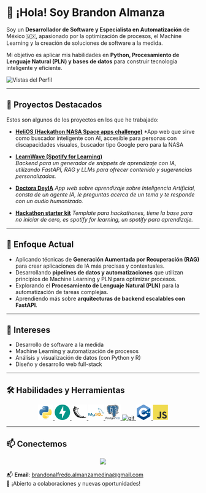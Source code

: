 # 👋 ¡Hola! Soy Brandon Almanza

Soy un **Desarrollador de Software y Especialista en Automatización** de México 🇲🇽, apasionado por la optimización de procesos, el Machine Learning y la creación de soluciones de software a la medida.

Mi objetivo es aplicar mis habilidades en **Python, Procesamiento de Lenguaje Natural (PLN) y bases de datos** para construir tecnología inteligente y eficiente.

![Vistas del Perfil](https://komarev.com/ghpvc/?username=Brandon331&color=blue)

---

## 🚀 Proyectos Destacados

Estos son algunos de los proyectos en los que he trabajado:
- [**HeliOS (Hackathon NASA Space apps challenge)**](https://github.com/Nightdragoon/NasaSpaceApps)
  *App web que sirve como buscador inteligente con AI, accesible para personas con discapacidades visuales, buscador tipo Google pero para la NASA

-   [**LearnWave (Spotify for Learning)**](https://github.com/Brandon331/LLMs_Spotify_Learn)  
    *Backend para un generador de snippets de aprendizaje con IA, utilizando FastAPI, RAG y LLMs para ofrecer contenido y sugerencias personalizadas.*

-   [**Doctora DeyIA**](https://github.com/Nightdragoon/StemFescHackProject)
    *App web sobre aprendizaje sobre Inteligencia Artificial, consta de un agente IA, le preguntas acerca de un tema y te responde con un audio humanizado.*

-   [**Hackathon starter kit**](https://github.com/Aleman-Z/hackathon-starter-kit)
    *Template para hackathones, tiene la base para no iniciar de cero, es spotify for learning, un spotify para aprendizaje.*

---

## 🔭 Enfoque Actual

-   Aplicando técnicas de **Generación Aumentada por Recuperación (RAG)** para crear aplicaciones de IA más precisas y contextuales.
-   Desarrollando **pipelines de datos y automatizaciones** que utilizan principios de Machine Learning y PLN para optimizar procesos.
-   Explorando el **Procesamiento de Lenguaje Natural (PLN)** para la automatización de tareas complejas.
-   Aprendiendo más sobre **arquitecturas de backend escalables con FastAPI**.

---

## 🧩 Intereses

-   Desarrollo de software a la medida
-   Machine Learning y automatización de procesos
-   Análisis y visualización de datos (con Python y R)
-   Diseño y desarrollo web full-stack

---

## 🛠️ Habilidades y Herramientas

<p align="center">
  <a href="https://www.python.org" target="_blank" rel="noreferrer">
    <img src="https://raw.githubusercontent.com/devicons/devicon/master/icons/python/python-original.svg" alt="python" width="40" height="40"/>
  </a>
  <a href="https://fastapi.tiangolo.com/" target="_blank" rel="noreferrer"> 
    <img src="https://raw.githubusercontent.com/devicons/devicon/master/icons/fastapi/fastapi-original.svg" alt="fastapi" width="40" height="40"/> 
  </a>
  <a href="https://flask.palletsprojects.com/" target="_blank" rel="noreferrer"> 
    <img src="https://raw.githubusercontent.com/devicons/devicon/master/icons/flask/flask-original.svg" alt="flask" width="40" height="40"/> 
  </a>
  <a href="https://www.mysql.com/" target="_blank" rel="noreferrer"> 
    <img src="https://raw.githubusercontent.com/devicons/devicon/master/icons/mysql/mysql-original-wordmark.svg" alt="mysql" width="40" height="40"/> 
  </a>
  <a href="https://www.postgresql.org" target="_blank" rel="noreferrer"> 
    <img src="https://raw.githubusercontent.com/devicons/devicon/master/icons/postgresql/postgresql-original-wordmark.svg" alt="postgresql" width="40" height="40"/> 
  </a>
  <a href="https://git-scm.com/" target="_blank" rel="noreferrer"> 
    <img src="https://www.vectorlogo.zone/logos/git-scm/git-scm-icon.svg" alt="git" width="40" height="40"/> 
  </a> 
  <a href="https://www.cplusplus.com/" target="_blank" rel="noreferrer"> 
    <img src="https://raw.githubusercontent.com/devicons/devicon/master/icons/cplusplus/cplusplus-original.svg" alt="cplusplus" width="40" height="40"/> 
  </a>
  <a href="https://developer.mozilla.org/en-US/docs/Web/JavaScript" target="_blank" rel="noreferrer"> 
    <img src="https://raw.githubusercontent.com/devicons/devicon/master/icons/javascript/javascript-original.svg" alt="javascript" width="40" height="40"/> 
  </a>
</p>

---

## 📫 Conectemos

<p align="center">
  <a href="https://www.linkedin.com/in/almanza-medina-brandon-alfredo-baa266373/">
    <img src="https://img.shields.io/badge/LinkedIn-0077B5?style=for-the-badge&logo=linkedin&logoColor=white"/>
  </a>
</p>

📬 **Email**: brandonalfredo.almanzamedina@gmail.com  
🤝 ¡Abierto a colaboraciones y nuevas oportunidades!
